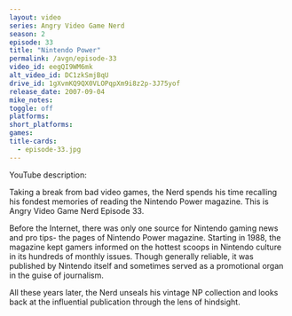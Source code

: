 ```yaml
---
layout: video
series: Angry Video Game Nerd
season: 2
episode: 33
title: "Nintendo Power"
permalink: /avgn/episode-33
video_id: eegQI9WM6mk
alt_video_id: DC1zkSmjBqU
drive_id: 1gXvmKQ9QX0VLOPqpXm9i8z2p-3J75yof
release_date: 2007-09-04
mike_notes:
toggle: off
platforms:
short_platforms:
games:
title-cards:
  - episode-33.jpg
---
```


<p class="yt-description">YouTube description:</p>

Taking a break from bad video games, the Nerd spends his time recalling his fondest memories of reading the Nintendo Power magazine. This is Angry Video Game Nerd Episode 33.

Before the Internet, there was only one source for Nintendo gaming news and pro tips- the pages of Nintendo Power magazine. Starting in 1988, the magazine kept gamers informed on the hottest scoops in Nintendo culture in its hundreds of monthly issues. Though generally reliable, it was published by Nintendo itself and sometimes served as a promotional organ in the guise of journalism.
 
All these years later, the Nerd unseals his vintage NP collection and looks back at the influential publication through the lens of hindsight.
